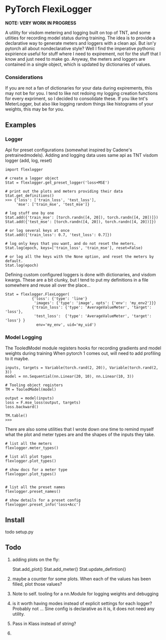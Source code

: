 # PyTorch FlexiLogger

**NOTE: VERY WORK IN PROGRESS**

A utility for visdom metering and logging built on top of TNT, and some utlities for recording model status during training.
The idea is to provide a declarative way to generate meters and loggers with a clean api. 
But isn'y pytorch all about nondeclarative style? 
Well I find the imperative pythonic expirience useful for stuff where I need to expirement, not for the stuff that I know and just need to make go. 
Anyway, the meters and loggers are contained in a single object, which is updated by dictionaries of values.

### Considerations 

If you are not a fan of dictionaries for your data during expirements, this may not be for you.
I tend to like not redoing my logging creation functions for every expriment, so I decided to consolidate these.
If you like tnt's MeterLogger, but also like logging random things like histograms of your weights, this may be for you.


## Examples

### Logger
Api for preset configurations (somewhat inspired by Cadene's pretrainedmodels). 
Adding and logging data uses same api as TNT visdom logger (add, log, reset)

    import flexlogger
    
    # create a logger object
    Stat = flexlogger.get_preset_logger('loss+MSE')
    
    # print out the plots and meters providing their data
    Stat.get_definitions()
    >>> {'loss': ['train_loss', 'test_loss'],
         'mse': ['train_mse', 'test_mse']}
    
    # log stuff one by one
    Stat.add({'train_mse': [torch.randn([4, 20]), torch.randn([4, 20])]})
    Stat.add({'test_mse': [torch.randn([4, 20]), torch.randn([4, 20])]})
    
    # or log several keys at once 
    Stat.add({'train_loss': 0.7, 'test_loss': 0.7]})
    
    # log only keys that you want, and do not reset the meters. 
    Stat.log(epoch, keys=['train_loss', 'train_mse'], reset=False)
    
    # or log all the keys with the None option, and reset the meters by default.
    Stat.log(epoch)
    

Defining custom configured loggers is done with dictionaries, and visdom kwargs. 
These are a bit clunky, but I tend to put my definitions in a file somewhere and reuse all over the place...


    Stat = flexlogger.FlexLogger(
                {'loss': {'type': 'line'}
                 'images': {'type': 'image', opts': {'env': 'my_env2'}}}
                {'train_loss': {'type': 'AverageValueMeter', 'target': 'loss'},
                 'test_loss':  {'type': 'AverageValueMeter', 'target': 'loss'} }
                  env='my_env', uid='my_uid')
                                  
### Model Logging

The TooledModel module registers hooks for recording gradients and model weights during training
When pytorch 1 comes out, will need to add profiling to it maybe. 

    
    inputs, targets = Variable(torch.rand(2, 20)), Variable(torch.rand(2, 3))
    model = nn.Sequential(nn.Linear(20, 10), nn.Linear(10, 3))
    
    # Tooling object registers 
    TM = TooledModel(model)
    
    output = model(inputs)
    loss = F.mse_loss(output, targets)
    loss.backward()

    TM.table()
    >>>
    


There are also some utilities that I wrote down one time to remind myself what the plot and meter types are and the shapes of the inputs they take.

    # list all the meters
    flexlogger.meter_types()

    # list all plot types
    flexlogger.plot_types()
    
    # show docs for a meter type
    flexlogger.plot_types()
    
    
    # list all the preset names 
    flexlogger.preset_names()
    
    # show details for a preset config
    flexlogger.preset_info('loss+Acc')
    

## Install 

todo setup.py

## Todo 

1) adding plots on the fly:

    Stat.add_plot()
    Stat.add_meter()
    Stat.update_defintion()

2) maybe a counter for some plots. When each of the values has been filled, plot those values? 

3) Note to self. tooling for a nn.Module for logging weights and debugging

4) is it worth having modes instead of explicit settings for each logger? 
Probably not ... Sine config is declarative as it is, it does not need any utility. 

5) Pass in Klass instead of string? 

6) 